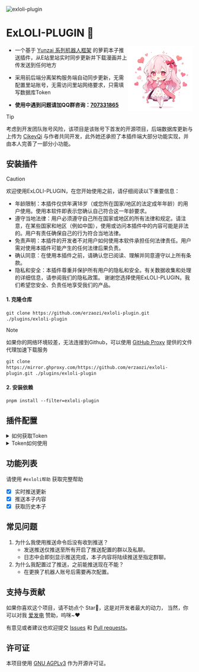 ![exloli-plugin](https://socialify.git.ci/erzaozi/exloli-plugin/image?description=1&font=Raleway&forks=1&issues=1&language=1&name=1&owner=1&pattern=Circuit%20Board&pulls=1&stargazers=1&theme=Auto)

# ExLOLI-PLUGIN 🍑

<img decoding="async" align=right src="resources/readme/girl.png" width="35%">

- 一个基于 [Yunzai 系列机器人框架](https://github.com/yhArcadia/Yunzai-Bot-plugins-index) 的萝莉本子推送插件，从E站里站实时同步更新并下载漫画并上传发送到任何地方

- 采用前后端分离架构服务端自动同步更新，无需配置里站账号，无需访问里站网络要求，只需填写数据库Token

- **使用中遇到问题请加QQ群咨询：[707331865](https://qm.qq.com/q/TXTIS9KhO2)**

> [!TIP]
> 考虑到开发团队账号风险，该项目是该账号下首发的开源项目，后端数据库更新与上传为 [CikeyQi](https://github.com/CikeyQi) 与作者共同开发，此外她还承担了本插件端大部分功能实现，并由本人完善了一部分小功能。

## 安装插件

> [!CAUTION]
> 欢迎使用ExLOLI-PLUGIN，在您开始使用之前，请仔细阅读以下重要信息：
> - 年龄限制：本插件仅供年满18岁（或您所在国家/地区的法定成年年龄）的用户使用。使用本软件即表示您确认自己符合这一年龄要求。
> - 遵守当地法律：用户必须遵守自己所在国家或地区的所有法律和规定。请注意，在某些国家和地区（例如中国），使用或访问本插件中的内容可能是非法的。用户有责任确保自己的行为符合当地法律。
> - 免责声明：本插件的开发者不对用户如何使用本软件承担任何法律责任。用户需对使用本插件可能产生的任何法律后果负责。
> - 确认同意：在使用本插件之前，请确认您已阅读、理解并同意遵守以上所有条款。
> - 隐私和安全：本插件尊重并保护所有用户的隐私和安全。有关数据收集和处理的详细信息，请参阅我们的隐私政策。
谢谢您选择使用ExLOLI-PLUGIN。我们希望您安全、负责任地享受我们的产品。
#### 1. 克隆仓库

```
git clone https://github.com/erzaozi/exloli-plugin.git ./plugins/exloli-plugin
```

> [!NOTE]
> 如果你的网络环境较差，无法连接到Github，可以使用 [GitHub Proxy](https://mirror.ghproxy.com/) 提供的文件代理加速下载服务
> ```
> git clone https://mirror.ghproxy.com/https://github.com/erzaozi/exloli-plugin.git ./plugins/exloli-plugin
> ```

#### 2. 安装依赖

```
pnpm install --filter=exloli-plugin
```

## 插件配置

<details> <summary>如何获取Token</summary>

  - 本插件功能是不符合中国大陆规定的，我们非常不建议你在国内平台使用，你可以使用 [TRSS-Yunzai](https://github.com/TimeRainStarSky/Yunzai) 将其使用在 `Discord` 等国外平台

  - 安装好插件后，请向群 **[707331865](https://qm.qq.com/q/TXTIS9KhO2)** 内的管理员 **二喵子** 获取数据库Token，我们不会为Token索取任何费用

</details>

<details> <summary>Token如何使用</summary>

  - 使用 `#exloli设置token` 填入数据库Token后，首次使用必须发送 `#exloli克隆` 将数据库更新同步到本地

  - 在你想开启推送的群或私聊发送 `#exloli开启推送` 即可开启推送，使用 `#exloli关闭推送` 即可关闭推送

  - 你可以使用 `#exloli推送` 测试推送是否正常，使用该命令将会立即向设置好的群和私聊推送一个本子

</details>

## 功能列表

请使用 `#exloli帮助` 获取完整帮助

- [x] 实时推送更新
- [x] 推送本子内容
- [x] 获取历史本子

## 常见问题
1. 为什么我使用推送命令后没有收到推送？
   + 发送推送仅推送至所有开启了推送配置的群以及私聊。
   + 日志中会即刻显示推送完成，本子内容将陆续推送至指定群聊。
2. 为什么我配置过了推送，之前能推送现在不能？
   + 在更换了机器人账号后需要再次配置。

## 支持与贡献

如果你喜欢这个项目，请不妨点个 Star🌟，这是对开发者最大的动力， 当然，你可以对我 [爱发电](https://afdian.net/a/sumoqi) 赞助，呜咪~❤️

有意见或者建议也欢迎提交 [Issues](https://github.com/erzaozi/exloli-plugin/issues) 和 [Pull requests](https://github.com/erzaozi/exloli-plugin/pulls)。

## 许可证
本项目使用 [GNU AGPLv3](https://choosealicense.com/licenses/agpl-3.0/) 作为开源许可证。
